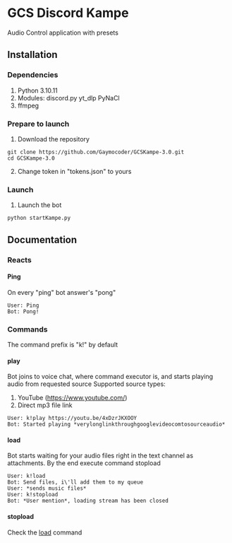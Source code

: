 # GCS Discord Kampe
Audio Control application with presets

## Installation
### Dependencies
1. Python 3.10.11
2. Modules: discord.py
            yt_dlp
            PyNaCl
3. ffmpeg

### Prepare to launch
1. Download the repository
```
git clone https://github.com/Gaymocoder/GCSKampe-3.0.git
cd GCSKampe-3.0
```
2. Change token in "tokens.json" to yours

### Launch
1. Launch the bot
```
python startKampe.py
```

## Documentation

### Reacts
#### Ping
On every "ping" bot answer's "pong"
```
User: Ping
Bot: Pong!
```

### Commands
The command prefix is "k!" by default
#### play <source>
Bot joins to voice chat, where command executor is, and starts playing audio from requested source
Supported source types:
1. YouTube (https://www.youtube.com/)
2. Direct mp3 file link
```
User: k!play https://youtu.be/4xDzrJKXOOY
Bot: Started playing *verylonglinkthroughgooglevideocomtosourceaudio*
```
#### load
Bot starts waiting for your audio files right in the text channel as attachments. By the end execute command stopload
```
User: k!load
Bot: Send files, i\'ll add them to my queue
User: *sends music files*
User: k!stopload
Bot: *User mention*, loading stream has been closed
```
#### stopload
Check the [load](####load) command